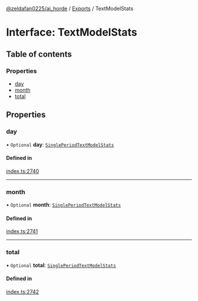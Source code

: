 [@zeldafan0225/ai_horde](../README.md) / [Exports](../modules.md) / TextModelStats

# Interface: TextModelStats

## Table of contents

### Properties

- [day](TextModelStats.md#day)
- [month](TextModelStats.md#month)
- [total](TextModelStats.md#total)

## Properties

### day

• `Optional` **day**: [`SinglePeriodTextModelStats`](../modules.md#singleperiodtextmodelstats)

#### Defined in

[index.ts:2740](https://github.com/ZeldaFan0225/ai_horde/blob/d340ba6/index.ts#L2740)

___

### month

• `Optional` **month**: [`SinglePeriodTextModelStats`](../modules.md#singleperiodtextmodelstats)

#### Defined in

[index.ts:2741](https://github.com/ZeldaFan0225/ai_horde/blob/d340ba6/index.ts#L2741)

___

### total

• `Optional` **total**: [`SinglePeriodTextModelStats`](../modules.md#singleperiodtextmodelstats)

#### Defined in

[index.ts:2742](https://github.com/ZeldaFan0225/ai_horde/blob/d340ba6/index.ts#L2742)

